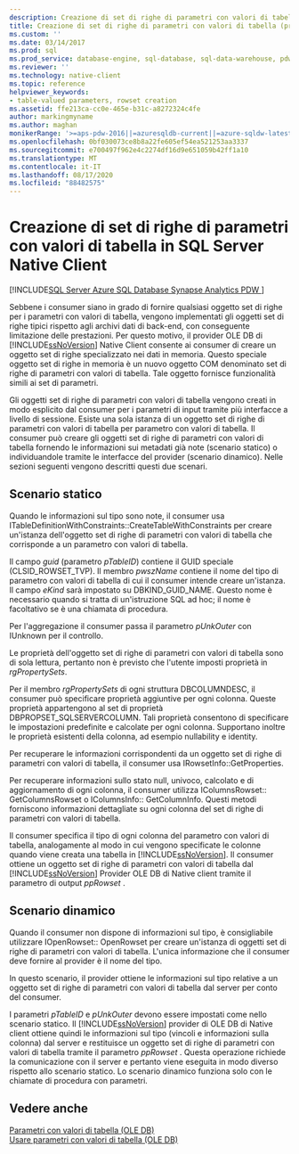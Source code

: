 ```yaml
---
description: Creazione di set di righe di parametri con valori di tabella in SQL Server Native Client
title: Creazione di set di righe di parametri con valori di tabella (provider OLE DB di Native Client)
ms.custom: ''
ms.date: 03/14/2017
ms.prod: sql
ms.prod_service: database-engine, sql-database, sql-data-warehouse, pdw
ms.reviewer: ''
ms.technology: native-client
ms.topic: reference
helpviewer_keywords:
- table-valued parameters, rowset creation
ms.assetid: ffe213ca-cc0e-465e-b31c-a8272324c4fe
author: markingmyname
ms.author: maghan
monikerRange: '>=aps-pdw-2016||=azuresqldb-current||=azure-sqldw-latest||>=sql-server-2016||=sqlallproducts-allversions||>=sql-server-linux-2017||=azuresqldb-mi-current'
ms.openlocfilehash: 0bf030073ce8b8a22fe605ef54ea521253aa3337
ms.sourcegitcommit: e700497f962e4c2274df16d9e651059b42ff1a10
ms.translationtype: MT
ms.contentlocale: it-IT
ms.lasthandoff: 08/17/2020
ms.locfileid: "88482575"
---
```

# <a name="table-valued-parameter-rowset-creation-in-sql-server-native-client"></a>Creazione di set di righe di parametri con valori di tabella in SQL Server Native Client
[!INCLUDE[SQL Server Azure SQL Database Synapse Analytics PDW ](../../includes/applies-to-version/sql-asdb-asdbmi-asa-pdw.md)]

  Sebbene i consumer siano in grado di fornire qualsiasi oggetto set di righe per i parametri con valori di tabella, vengono implementati gli oggetti set di righe tipici rispetto agli archivi dati di back-end, con conseguente limitazione delle prestazioni. Per questo motivo, il provider OLE DB di [!INCLUDE[ssNoVersion](../../includes/ssnoversion-md.md)] Native Client consente ai consumer di creare un oggetto set di righe specializzato nei dati in memoria. Questo speciale oggetto set di righe in memoria è un nuovo oggetto COM denominato set di righe di parametri con valori di tabella. Tale oggetto fornisce funzionalità simili ai set di parametri.  
  
 Gli oggetti set di righe di parametri con valori di tabella vengono creati in modo esplicito dal consumer per i parametri di input tramite più interfacce a livello di sessione. Esiste una sola istanza di un oggetto set di righe di parametri con valori di tabella per parametro con valori di tabella. Il consumer può creare gli oggetti set di righe di parametri con valori di tabella fornendo le informazioni sui metadati già note (scenario statico) o individuandole tramite le interfacce del provider (scenario dinamico). Nelle sezioni seguenti vengono descritti questi due scenari.  
  
## <a name="static-scenario"></a>Scenario statico  
 Quando le informazioni sul tipo sono note, il consumer usa ITableDefinitionWithConstraints::CreateTableWithConstraints per creare un'istanza dell'oggetto set di righe di parametri con valori di tabella che corrisponde a un parametro con valori di tabella.  
  
 Il campo *guid* (parametro *pTableID*) contiene il GUID speciale (CLSID_ROWSET_TVP). Il membro *pwszName* contiene il nome del tipo di parametro con valori di tabella di cui il consumer intende creare un'istanza. Il campo *eKind* sarà impostato su DBKIND_GUID_NAME. Questo nome è necessario quando si tratta di un'istruzione SQL ad hoc; il nome è facoltativo se è una chiamata di procedura.  
  
 Per l'aggregazione il consumer passa il parametro *pUnkOuter* con IUnknown per il controllo.  
  
 Le proprietà dell'oggetto set di righe di parametri con valori di tabella sono di sola lettura, pertanto non è previsto che l'utente imposti proprietà in *rgPropertySets*.  
  
 Per il membro *rgPropertySets* di ogni struttura DBCOLUMNDESC, il consumer può specificare proprietà aggiuntive per ogni colonna. Queste proprietà appartengono al set di proprietà DBPROPSET_SQLSERVERCOLUMN. Tali proprietà consentono di specificare le impostazioni predefinite e calcolate per ogni colonna. Supportano inoltre le proprietà esistenti della colonna, ad esempio nullability e identity.  
  
 Per recuperare le informazioni corrispondenti da un oggetto set di righe di parametri con valori di tabella, il consumer usa IRowsetInfo::GetProperties.  
  
 Per recuperare informazioni sullo stato null, univoco, calcolato e di aggiornamento di ogni colonna, il consumer utilizza IColumnsRowset:: GetColumnsRowset o IColumnsInfo:: GetColumnInfo. Questi metodi forniscono informazioni dettagliate su ogni colonna del set di righe di parametri con valori di tabella.  
  
 Il consumer specifica il tipo di ogni colonna del parametro con valori di tabella, analogamente al modo in cui vengono specificate le colonne quando viene creata una tabella in [!INCLUDE[ssNoVersion](../../includes/ssnoversion-md.md)]. Il consumer ottiene un oggetto set di righe di parametri con valori di tabella dal [!INCLUDE[ssNoVersion](../../includes/ssnoversion-md.md)] Provider OLE DB di Native client tramite il parametro di output *ppRowset* .  
  
## <a name="dynamic-scenario"></a>Scenario dinamico  
 Quando il consumer non dispone di informazioni sul tipo, è consigliabile utilizzare IOpenRowset:: OpenRowset per creare un'istanza di oggetti set di righe di parametri con valori di tabella. L'unica informazione che il consumer deve fornire al provider è il nome del tipo.  
  
 In questo scenario, il provider ottiene le informazioni sul tipo relative a un oggetto set di righe di parametri con valori di tabella dal server per conto del consumer.  
  
 I parametri *pTableID* e *pUnkOuter* devono essere impostati come nello scenario statico. Il [!INCLUDE[ssNoVersion](../../includes/ssnoversion-md.md)] provider di OLE DB di Native client ottiene quindi le informazioni sul tipo (vincoli e informazioni sulla colonna) dal server e restituisce un oggetto set di righe di parametri con valori di tabella tramite il parametro *ppRowset* . Questa operazione richiede la comunicazione con il server e pertanto viene eseguita in modo diverso rispetto allo scenario statico. Lo scenario dinamico funziona solo con le chiamate di procedura con parametri.  
  
## <a name="see-also"></a>Vedere anche  
 [Parametri con valori di tabella &#40;OLE DB&#41;](../../relational-databases/native-client-ole-db-table-valued-parameters/table-valued-parameters-ole-db.md)   
 [Usare parametri con valori di tabella &#40;OLE DB&#41;](../../relational-databases/native-client-ole-db-how-to/use-table-valued-parameters-ole-db.md)  
  
  
